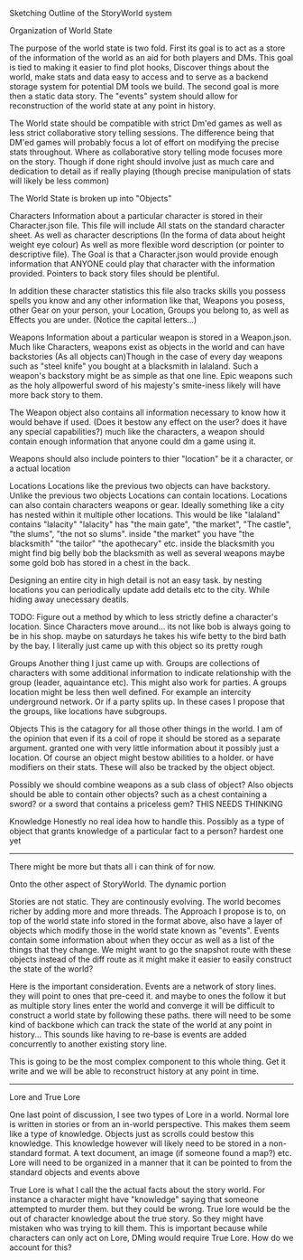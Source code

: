 Sketching Outline of the StoryWorld system

Organization of World State

The purpose of the world state is two fold. First its goal is to act as a store of the information of the world as an aid for both players and DMs. This goal is tied to making it easier to find plot hooks, Discover things about the world, make stats and data easy to access and to serve as a backend storage system for potential DM tools we build. The second goal is more then a static data story. The "events" system should allow for reconstruction of the world state at any point in history.

The World state should be compatible with strict Dm'ed games as well as less strict collaborative story telling sessions. The difference being that DM'ed games will probably focus a lot of effort on modifying the precise stats throughout. Where as collaborative story telling mode focuses more on the story. Though if done right should involve just as much care and dedication to detail as if really playing (though precise manipulation of stats will likely be less common)

The World State is broken up into "Objects" 

Characters
Information about a particular character is stored in their Character.json file. This file will include All stats on the standard character sheet. As well as character descriptions (In the forma of data about height weight eye colour) As well as more flexible word description (or pointer to descriptive file). The Goal is that a Character.json would provide enough information that ANYONE could play that character with the information provided. Pointers to back story files should be plentiful.

In addition these character statistics this file also tracks skills you possess spells you know and any other information like that, Weapons you posess, other Gear on your person, your Location, Groups you belong to, as well as Effects you are under. (Notice the capital letters...)


Weapons
Information about a particular weapon is stored in a Weapon.json. Much like Characters, weapons exist as objects in the world and can have backstories (As all objects can)Though in the case of every day weapons such as "steel knife" you bought at a blacksmith in lalaland. Such a weapon's backstory might be as simple as that one line. Epic weapons such as the holy allpowerful sword of his majesty's smite-iness likely will have more back story to them.

The Weapon object also contains all information necessary to know how it would behave if used. (Does it bestow any effect on the user? does it have any special capabilities?) much like the characters, a weapon should contain enough information that anyone could dm a game using it. 

Weapons should also include pointers to thier "location" be it a character, or a actual location


Locations
Locations like the previous two objects can have backstory. Unlike the previous two objects Locations can contain locations. Locations can also contain characters weapons or gear. Ideally something like a city has nested within it multiple other locations. This would be like "lalaland" contains "lalacity" "lalacity" has "the main gate", "the market", "The castle", "the slums", "the not so slums". inside "the market" you have "the blacksmith" "the tailor" "the apothecary" etc. inside the blacksmith you might find big belly bob the blacksmith as well as several weapons maybe some gold bob has stored in a chest in the back.

Designing an entire city in high detail is not an easy task. by nesting locations you can periodically update add details etc to the city. While hiding away unecessary deatils.

TODO: Figure out a method by which to less strictly define a character's location. Since Characters move around... its not like bob is always going to be in his shop. maybe on saturdays he takes his wife betty to the bird bath by the bay. I literally just came up with this object so its pretty rough


Groups
Another thing I just came up with. Groups are collections of characters with some additional information to indicate relationship with the group (leader, aquaintance etc). This might also work for parties. A groups location might be less then well defined. For example an intercity underground network. Or if a party splits up. In these cases I propose that the groups, like locations have subgroups.

Objects
This is the catagory for all those other things in the world. I am of the opinion that even if its a coil of rope it should be stored as a separate argument. granted one with very little information about it possibly just a location. Of course an object might bestow abilities to a holder. or have modifiers on their stats. These will also be tracked by the object object.

Possibly we should combine weapons as a sub class of object? Also objects should be able to contain other objects? such as a chest containing a sword? or a sword that contains a priceless gem? THIS NEEDS THINKING

Knowledge
Honestly no real idea how to handle this. Possibly as a type of object that grants knowledge of a particular fact to a person? hardest one yet

-----------------------------------------------------

There might be more but thats all i can think of for now.

Onto the other aspect of StoryWorld. The dynamic portion

Stories are not static. They are continously evolving. The world becomes richer by adding more and more threads. The Approach I propose is to, on top of the world state info stored in the format above, also have a layer of objects which modify those in the world state known as "events". Events contain some information about when they occur as well as a list of the things that they change. We might want to go the snapshot route with these objects instead of the diff route as it might make it easier to easily construct the state of the world?

Here is the important consideration. Events are a network of story lines. they will point to ones that pre-ceed it. and maybe to ones the follow it but as multiple story lines enter the world and converge it will be difficult to construct a world state by following these paths. there will need to be some kind of backbone which can track the state of the world at any point in history... This sounds like having to re-base is events are added concurrently to another existing story line. 

This is going to be the most complex component to this whole thing. Get it write and we will be able to reconstruct history at any point in time.

-----------------------------------------------------

Lore and True Lore

One last point of discussion, I see two types of Lore in a world. Normal lore is written in stories or from an in-world perspective. This makes them seem like a type of knowledge. Objects just as scrolls could bestow this knowledge. This knowledge however will likely need to be stored in a non-standard format. A text document, an image (if someone found a map?) etc. Lore will need to be organized in a manner that it can be pointed to from the standard objects and events above

True Lore is what I call the the actual facts about the story world. For instance a character might have "knowledge" saying that someone attempted to murder them. but they could be wrong. True lore would be the out of character knowledge about the true story. So they might have mistaken who was trying to kill them. This is important because while characters can only act on Lore, DMing would require True Lore. How do we account for this?

